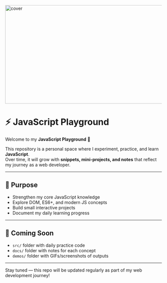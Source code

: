 <img width="1280" height="317" alt="cover" src="https://github.com/user-attachments/assets/efcca71f-fb33-4fee-9a6f-915dd7822c4e" />

# ⚡ JavaScript Playground

Welcome to my **JavaScript Playground** 🎉  

This repository is a personal space where I experiment, practice, and learn **JavaScript**.  
Over time, it will grow with **snippets, mini-projects, and notes** that reflect my journey as a web developer.  

---

## 🚀 Purpose

- Strengthen my core JavaScript knowledge  
- Explore DOM, ES6+, and modern JS concepts  
- Build small interactive projects  
- Document my daily learning progress  

---

## 🌟 Coming Soon

- `src/` folder with daily practice code  
- `docs/` folder with notes for each concept  
- `demos/` folder with GIFs/screenshots of outputs  

---

Stay tuned — this repo will be updated regularly as part of my web development journey!  
